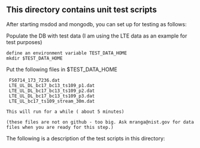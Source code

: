 <h2>This directory contains unit test scripts </h2>

After starting msdod and mongodb, you can set up for testing as follows:

Populate the DB with test data (I am using the LTE data as an example for test purposes)
    
    define an environment variable TEST_DATA_HOME
    mkdir $TEST_DATA_HOME
   
Put the following files in $TEST_DATA_HOME

     FS0714_173_7236.dat  
     LTE_UL_DL_bc17_bc13_ts109_p1.dat  
     LTE_UL_DL_bc17_bc13_ts109_p2.dat  
     LTE_UL_DL_bc17_bc13_ts109_p3.dat
     LTE_UL_bc17_ts109_stream_30m.dat

    This will run for a while ( about 5 minutes)

    (these files are not on github - too big. Ask mranga@nist.gov for data files when you are ready for this step.)

The following is a description of the test scripts in this directory:

